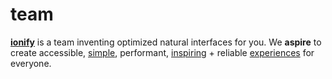 # team

[**ionify**](https://github.com/orgs/ionify/people) is a team inventing
optimized natural interfaces for you. We **aspire** to create accessible,
[simple](https://cdn.rawgit.com/ionify/jems/public/animated.logo/), performant,
[inspiring](https://github.com/ionify/jems/blob/public/jeni/jeni.play.js) +
reliable [experiences](https://rawgit.com/ionify/jems/public/kana.game/)
for everyone.